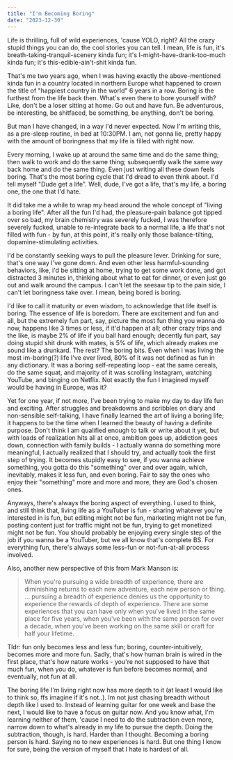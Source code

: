 ```yaml
---
title: "I'm Becoming Boring"
date: "2023-12-30"
---
```

Life is thrilling, full of wild experiences, 'cause YOLO, right? All the crazy stupid things you can do, the cool stories you can tell. I mean, life is fun, it's breath-taking-tranquil-scenery kinda fun; it's I-might-have-drank-too-much kinda fun; it's this-edible-ain't-shit kinda fun. 

That's me two years ago, when I was having exactly the above-mentioned kinda fun in a country located in northern Europe what happened to crown the title of "happiest country in the world" 6 years in a row. Boring is the furthest from the life back then. What's even there to bore yourself with? Like, don't be a loser sitting at home. Go out and have fun. Be adventurous, be interesting, be shitfaced, be something, be anything, don't be boring.

But man I have changed, in a way I'd never expected. Now I'm writing this, as a pre-sleep routine, in bed at 10:30PM. I am, not gonna lie, pretty happy with the amount of boringness that my life is filled with right now.

Every morning, I wake up at around the same time and do the same thing; then walk to work and do the same thing; subsequently walk the same way back home and do the same thing. Even just writing all these down feels boring. That's the most boring cycle that I'd dread to even think about. I'd tell myself "Dude get a life". Well, dude, I've got a life, that's my life, a boring one, the one that I'd hate.

It did take me a while to wrap my head around the whole concept of "living a boring life". After all the fun I'd had, the pleasure-pain balance got tipped over so bad, my brain chemistry was severely fucked, I was therefore severely fucked, unable to re-integrate back to a normal life, a life that's not filled with fun - by fun, at this point, it's really only those balance-tilting, dopamine-stimulating activities.


I'd be constantly seeking ways to pull the pleasure lever. Drinking for sure, that's one way I've gone down. And even other less harmful-sounding behaviors, like, i'd be sitting at home, trying to get some work done, and got distracted 3 minutes in, thinking about what to eat for dinner, or even just go out and walk around the campus. I can't let the seesaw tip to the pain side, I can't let boringness take over. I mean, being bored is boring.

I'd like to call it maturity or even wisdom, to acknowledge that life itself is boring. The essence of life is boredom. There are excitement and fun and all, but the extremely fun part, say, picture the most fun thing you wanna do now, happens like 3 times or less, if it'd happen at all; other crazy trips and the like, is maybe 2% of life if you ball hard enough; decently fun part, say doing stupid shit drunk with mates, is 5% of life, which already makes me sound like a drunkard. The rest? The boring bits. Even when i was living the most im-boring(?) life I've ever lived, 80% of it was not defined as fun in any dictionary. It was a boring self-repeating loop - eat the same cereals, do the same squat, and majority of it was scrolling Instagram, watching YouTube, and binging on Netflix. Not exactly the fun I imagined myself would be having in Europe, was it?

Yet for one year, if not more, I've been trying to make my day to day life fun and exciting. After struggles and breakdowns and scribbles on diary and non-sensible self-talking, I have finally learned the art of living a boring life; it happens to be the time when I learned the beauty of having a definite purpose. Don't think I am qualified enough to talk or write about it yet, but with loads of realization hits all at once, ambition goes up, addiction goes down, connection with family builds - I actually wanna do something more meaningful, I actually realized that I should try, and actually took the first step of trying. It becomes stupidly easy to see, if you wanna achieve something, you gotta do this "something" over and over again, which, inevitably, makes it less fun, and even boring. Fair to say the ones who enjoy their "something" more and more and more, they are God's chosen ones.


Anyways, there's always the boring aspect of everything. I used to think, and still think that, living life as a YouTuber is fun - sharing whatever you're interested in is fun, but editing might not be fun, marketing might not be fun, posting content just for traffic might not be fun, trying to get monetized might not be fun. You should probably be enjoying every single step of the job if you wanna be a YouTuber, but we all know that's complete BS. For everything fun, there's always some less-fun or not-fun-at-all process involved.


Also, another new perspective of this from Mark Manson is:
 > When you're pursuing a wide breadth of experience, there are diminishing returns to each new adventure, each new person or thing.
 > ...
 > pursuing a breadth of experience denies us the opportunity to experience the rewards of depth of experience. There are some experiences that you can have only when you've lived in the same place for five years, when you've been with the same person for over a decade, when you've been working on the same skill or craft for half your lifetime.

Tldr: fun only becomes less and less fun; boring, counter-intuitively, becomes more and more fun. Sadly, that's how human brain is wired in the first place, that's how nature works - you're not supposed to have that much fun, when you do, whatever is fun before becomes normal, and eventually, not fun at all.


The boring life I'm living right now has more depth to it (at least I would like to think so, ffs imagine if it's not..). Im not just chasing breadth without depth like I used to. Instead of learning guitar for one week and base the next, I would like to have a focus on guitar now. And you know what, I'm learning neither of them, 'cause I need to do the subtraction even more, narrow down to what's already in my life to pursue the depth. Doing the subtraction, though, is hard. Harder than I thought. Becoming a boring person is hard. Saying no to new experiences is hard. But one thing I know for sure, being the version of myself that I hate is hardest of all.
